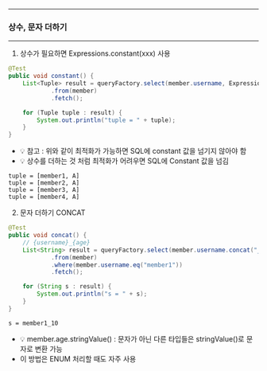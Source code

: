 -----
### 상수, 문자 더하기
-----
1. 상수가 필요하면 Expressions.constant(xxx) 사용
```java
@Test
public void constant() {
    List<Tuple> result = queryFactory.select(member.username, Expressions.constant("A"))
            .from(member)
            .fetch();

    for (Tuple tuple : result) {
        System.out.println("tuple = " + tuple);
    }
}
```
  - 💡 참고 : 위와 같이 최적화가 가능하면 SQL에 constant 값을 넘기지 않아야 함
  - 💡 상수를 더하는 것 처럼 최적화가 어려우면 SQL에 Constant 값을 넘김

```
tuple = [member1, A]
tuple = [member2, A]
tuple = [member3, A]
tuple = [member4, A]
```

2. 문자 더하기 CONCAT
```java
@Test
public void concat() {
    // {username}_{age}
    List<String> result = queryFactory.select(member.username.concat("_").concat(member.age.stringValue()))
            .from(member)
            .where(member.username.eq("member1"))
            .fetch();

    for (String s : result) {
        System.out.println("s = " + s);
    }
}
```
```
s = member1_10
```
  - 💡 member.age.stringValue() : 문자가 아닌 다른 타입들은 stringValue()로 문자로 변환 가능
  - 이 방법은 ENUM 처리할 때도 자주 사용
